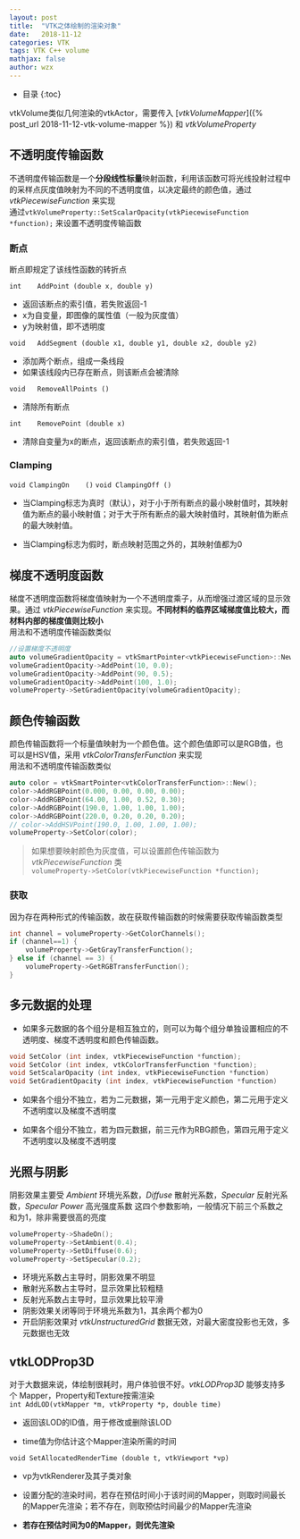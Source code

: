 ```yaml
---
layout: post
title:  "VTK之体绘制的渲染对象"
date:   2018-11-12
categories: VTK
tags: VTK C++ volume
mathjax: false
author: wzx
---
```


- 目录
{:toc}

vtkVolume类似几何渲染的vtkActor，需要传入 [*vtkVolumeMapper*]({% post_url 2018-11-12-vtk-volume-mapper %}) 和 *vtkVolumeProperty*






## 不透明度传输函数
不透明度传输函数是一个**分段线性标量**映射函数，利用该函数可将光线投射过程中的采样点灰度值映射为不同的不透明度值，以决定最终的颜色值，通过 *vtkPiecewiseFunction* 来实现  
通过`vtkVolumeProperty::SetScalarOpacity(vtkPiecewiseFunction *function);` 来设置不透明度传输函数

### 断点
断点即规定了该线性函数的转折点

`int 	AddPoint (double x, double y)`
- 返回该断点的索引值，若失败返回-1
- x为自变量，即图像的属性值（一般为灰度值）
- y为映射值，即不透明度

`void 	AddSegment (double x1, double y1, double x2, double y2)`
- 添加两个断点，组成一条线段
- 如果该线段内已存在断点，则该断点会被清除

`void 	RemoveAllPoints ()`
- 清除所有断点

`int 	RemovePoint (double x)`
- 清除自变量为x的断点，返回该断点的索引值，若失败返回-1


### Clamping
`void ClampingOn	()`	`void ClampingOff ()`

- 当Clamping标志为真时（默认），对于小于所有断点的最小映射值时，其映射值为断点的最小映射值；对于大于所有断点的最大映射值时，其映射值为断点的最大映射值。

- 当Clamping标志为假时，断点映射范围之外的，其映射值都为0

## 梯度不透明度函数
梯度不透明度函数将梯度值映射为一个不透明度乘子，从而增强过渡区域的显示效果。通过 *vtkPiecewiseFunction* 来实现。**不同材料的临界区域梯度值比较大，而材料内部的梯度值则比较小**  
用法和不透明度传输函数类似
```c++
//设置梯度不透明度
auto volumeGradientOpacity = vtkSmartPointer<vtkPiecewiseFunction>::New();
volumeGradientOpacity->AddPoint(10, 0.0);
volumeGradientOpacity->AddPoint(90, 0.5);
volumeGradientOpacity->AddPoint(100, 1.0);
volumeProperty->SetGradientOpacity(volumeGradientOpacity);
```
## 颜色传输函数
颜色传输函数将一个标量值映射为一个颜色值。这个颜色值即可以是RGB值，也可以是HSV值，采用 *vtkColorTransferFunction* 来实现  
用法和不透明度传输函数类似
```c++
auto color = vtkSmartPointer<vtkColorTransferFunction>::New();
color->AddRGBPoint(0.000, 0.00, 0.00, 0.00);
color->AddRGBPoint(64.00, 1.00, 0.52, 0.30);
color->AddRGBPoint(190.0, 1.00, 1.00, 1.00);
color->AddRGBPoint(220.0, 0.20, 0.20, 0.20);
// color->AddHSVPoint(190.0, 1.00, 1.00, 1.00);
volumeProperty->SetColor(color);
```
> 如果想要映射颜色为灰度值，可以设置颜色传输函数为 *vtkPiecewiseFunction* 类   
`volumeProperty->SetColor(vtkPiecewiseFunction *function);`

### 获取
因为存在两种形式的传输函数，故在获取传输函数的时候需要获取传输函数类型
```c++
int channel = volumeProperty->GetColorChannels();
if (channel==1) {
    volumeProperty->GetGrayTransferFunction();
} else if (channel == 3) {
    volumeProperty->GetRGBTransferFunction();
}
```

## 多元数据的处理

- 如果多元数据的各个组分是相互独立的，则可以为每个组分单独设置相应的不透明度、梯度不透明度和颜色传输函数。
```c++
void SetColor (int index, vtkPiecewiseFunction *function);
void SetColor (int index, vtkColorTransferFunction *function);
void SetScalarOpacity (int index, vtkPiecewiseFunction *function)
void SetGradientOpacity (int index, vtkPiecewiseFunction *function)
```

- 如果各个组分不独立，若为二元数据，第一元用于定义颜色，第二元用于定义不透明度以及梯度不透明度

- 如果各个组分不独立，若为四元数据，前三元作为RBG颜色，第四元用于定义不透明度以及梯度不透明度

## 光照与阴影
阴影效果主要受 *Ambient* 环境光系数，*Diffuse* 散射光系数，*Specular* 反射光系数，*Specular Power* 高光强度系数 这四个参数影响，一般情况下前三个系数之和为1，除非需要很高的亮度
```c++
volumeProperty->ShadeOn();
volumeProperty->SetAmbient(0.4);
volumeProperty->SetDiffuse(0.6);
volumeProperty->SetSpecular(0.2);
```
- 环境光系数占主导时，阴影效果不明显
- 散射光系数占主导时，显示效果比较粗糙
- 反射光系数占主导时，显示效果比较平滑
- 阴影效果关闭等同于环境光系数为1，其余两个都为0
- 开启阴影效果对 *vtkUnstructuredGrid* 数据无效，对最大密度投影也无效，多元数据也无效

## vtkLODProp3D
对于大数据来说，体绘制很耗时，用户体验很不好。*vtkLODProp3D* 能够支持多个 Mapper，Property和Texture按需渲染  
`int AddLOD(vtkMapper *m, vtkProperty *p, double time)`
- 返回该LOD的ID值，用于修改或删除该LOD

- time值为你估计这个Mapper渲染所需的时间

`void SetAllocatedRenderTime (double t, vtkViewport *vp)`
- vp为vtkRenderer及其子类对象

- 设置分配的渲染时间，若存在预估时间小于该时间的Mapper，则取时间最长的Mapper先渲染；若不存在，则取预估时间最少的Mapper先渲染

- **若存在预估时间为0的Mapper，则优先渲染**
